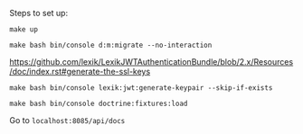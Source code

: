 
Steps to set up:
```shell
make up
```

```shell
make bash bin/console d:m:migrate --no-interaction
```

https://github.com/lexik/LexikJWTAuthenticationBundle/blob/2.x/Resources/doc/index.rst#generate-the-ssl-keys
```shell
make bash bin/console lexik:jwt:generate-keypair --skip-if-exists
```

```shell
make bash bin/console doctrine:fixtures:load
```

Go to `localhost:8085/api/docs`